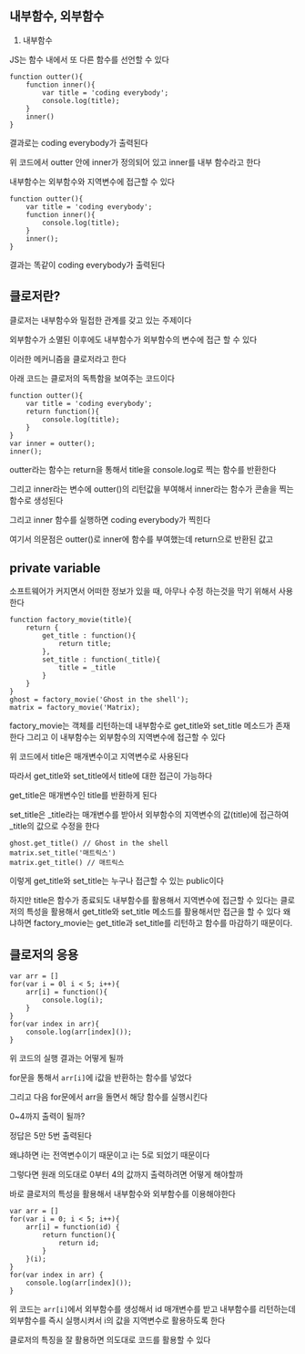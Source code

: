 ## 내부함수, 외부함수

1. 내부함수

JS는 함수 내에서 또 다른 함수를 선언할 수 있다

```
function outter(){
    function inner(){
        var title = 'coding everybody';
        console.log(title);
    }
    inner()
}
```

결과로는 coding everybody가 출력된다

위 코드에서 outter 안에 inner가 정의되어 있고 inner를 내부 함수라고 한다

내부함수는 외부함수와 지역변수에 접근할 수 있다

```
function outter(){
    var title = 'coding everybody';
    function inner(){
        console.log(title);
    }
    inner();
}
```

결과는 똑같이 coding everybody가 출력된다

## 클로저란?

클로저는 내부함수와 밀접한 관계를 갖고 있는 주제이다

외부함수가 소멸된 이후에도 내부함수가 외부함수의 변수에 접근 할 수 있다

이러한 메커니즘을 클로저라고 한다

아래 코드는 클로저의 독특함을 보여주는 코드이다

```
function outter(){
    var title = 'coding everybody';
    return function(){
        console.log(title);
    }
}
var inner = outter();
inner();
```

outter라는 함수는 return을 통해서 title을 console.log로 찍는 함수를 반환한다

그리고 inner라는 변수에 outter()의 리턴값을 부여해서 inner라는 함수가 콘솔을 찍는 함수로 생성된다

그리고 inner 함수를 실행하면 coding everybody가 찍힌다

여기서 의문점은 outter()로 inner에 함수를 부여했는데 return으로 반환된 값고

## private variable

소프트웨어가 커지면서 어떠한 정보가 있을 때, 아무나 수정 하는것을 막기 위해서 사용한다

```
function factory_movie(title){
    return {
        get_title : function(){
            return title;
        },
        set_title : function(_title){
            title = _title
        }
    }
}
ghost = factory_movie('Ghost in the shell');
matrix = factory_movie('Matrix);
```

factory_movie는 객체를 리턴하는데 내부함수로 get_title와 set_title 메소드가 존재한다 그리고 이 내부함수는 외부함수의 지역변수에 접근할 수 있다

위 코드에서 title은 매개변수이고 지역변수로 사용된다

따라서 get_title와 set_title에서 title에 대한 접근이 가능하다

get_title은 매개변수인 title를 반환하게 된다

set_title은 \_title라는 매개변수를 받아서 외부함수의 지역변수의 값(title)에 접근하여 \_title의 값으로 수정을 한다

```
ghost.get_title() // Ghost in the shell
matrix.set_title('매트릭스')
matrix.get_title() // 매트릭스
```

이렇게 get_title와 set_title는 누구나 접근할 수 있는 public이다

하지만 title은 함수가 종료되도 내부함수를 활용해서 지역변수에 접근할 수 있다는 클로저의 특성을 활용해서 get_title와 set_title 메소드를 활용해서만 접근을 할 수 있다 왜냐하면 factory_movie는 get_title과 set_title를 리턴하고 함수를 마감하기 때문이다.

## 클로저의 응용

```
var arr = []
for(var i = 0l i < 5; i++){
    arr[i] = function(){
        console.log(i);
    }
}
for(var index in arr){
    console.log(arr[index]());
}
```

위 코드의 실행 결과는 어떻게 될까

for문을 통해서 `arr[i]`에 i값을 반환하는 함수를 넣었다

그리고 다음 for문에서 arr을 돌면서 해당 함수를 실행시킨다

0~4까지 출력이 될까?

정답은 5만 5번 출력된다

왜냐하면 i는 전역변수이기 때문이고 i는 5로 되었기 때문이다

그렇다면 원래 의도대로 0부터 4의 값까지 출력하려면 어떻게 해야할까

바로 클로저의 특성을 활용해서 내부함수와 외부함수를 이용해야한다

```
var arr = []
for(var i = 0; i < 5; i++){
    arr[i] = function(id) {
        return function(){
            return id;
        }
    }(i);
}
for(var index in arr) {
    console.log(arr[index]());
}
```

위 코드는 `arr[i]`에서 외부함수를 생성해서 id 매개변수를 받고 내부함수를 리턴하는데 외부함수를 즉시 실행시켜서 i의 값을 지역변수로 활용하도록 한다

클로저의 특징을 잘 활용하면 의도대로 코드를 활용할 수 있다
